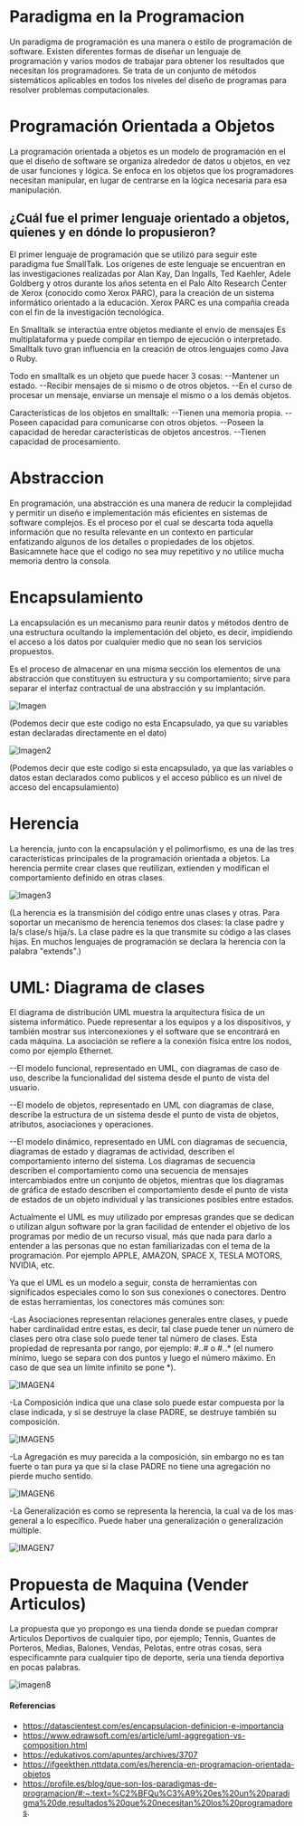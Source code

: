 # Paradigma en la Programacion
Un paradigma de programación es una manera o estilo de programación de software. Existen diferentes formas de diseñar un lenguaje de programación y varios modos de trabajar para obtener los resultados que necesitan los programadores.  Se trata de un conjunto de métodos sistemáticos aplicables en todos los niveles del diseño de programas para resolver problemas computacionales.

# Programación Orientada a Objetos
La programación orientada a objetos es un modelo de programación en el que el diseño de software se organiza alrededor de datos u objetos, en vez de usar funciones y lógica. Se enfoca en los objetos que los programadores necesitan manipular, en lugar de centrarse en la lógica necesaria para esa manipulación.

## ¿Cuál fue el primer lenguaje orientado a objetos, quienes y en dónde lo propusieron? 

El primer lenguaje de programación que se utilizó para seguir este paradigma fue SmallTalk. Los orígenes de este lenguaje se encuentran en las investigaciones realizadas por Alan Kay, Dan Ingalls, Ted Kaehler, Adele Goldberg y otros durante los años setenta en el Palo Alto Research Center de Xerox (conocido como Xerox PARC), para la creación de un sistema informático orientado a la educación. Xerox PARC es una compañia creada con el fin de la investigación tecnológica.

En Smalltalk se interactúa entre objetos mediante el envío de mensajes Es multiplataforma y puede compilar en tiempo de ejecución o interpretado. Smalltalk tuvo gran influencia en la creación de otros lenguajes como Java o Ruby.

Todo en smalltalk es un objeto que puede hacer 3 cosas: --Mantener un estado. --Recibir mensajes de si mismo o de otros objetos. --En el curso de procesar un mensaje, enviarse un mensaje el mismo o a los demás objetos.

Características de los objetos en smalltalk: --Tienen una memoria propia. --Poseen capacidad para comunicarse con otros objetos. --Poseen la capacidad de heredar características de objetos ancestros. --Tienen capacidad de procesamiento.

# Abstraccion
En programación, una abstracción es una manera de reducir la complejidad y permitir un diseño e implementación más eficientes en sistemas de software complejos. Es el proceso por el cual se descarta toda aquella información que no resulta relevante en un contexto en particular enfatizando algunos de los detalles o propiedades de los objetos. Basicamnete hace que el codigo no sea muy repetitivo y no utilice mucha memoria dentro la consola.

# Encapsulamiento
La encapsulación es un mecanismo para reunir datos y métodos dentro de una estructura ocultando la implementación del objeto, es decir, impidiendo el acceso a los datos por cualquier medio que no sean los servicios propuestos.

Es el proceso de almacenar en una misma sección los elementos de una abstracción que constituyen su estructura y su comportamiento; sirve para separar el interfaz contractual de una abstracción y su implantación.

![Imagen](https://ferestrepoca.github.io/paradigmas-de-programacion/poo/poo_teoria/images/classpython.png)

(Podemos decir que este codigo no esta Encapsulado, ya que su variables estan declaradas directamente en el dato)

![Imagen2](https://www.ciberaula.com/imagenes/enc_1.PNG)

(Podemos decir que este codigo si esta encapsulado, ya que las variables o datos estan declarados como publicos y  el acceso público es un nivel de acceso del encapsulamiento)

# Herencia

La herencia, junto con la encapsulación y el polimorfismo, es una de las tres características principales de la programación orientada a objetos. La herencia permite crear clases que reutilizan, extienden y modifican el comportamiento definido en otras clases.

![Imagen3](https://lh3.googleusercontent.com/nVpYEGH-S9y40tn0tB0rafK3_6i3ZLlYDyfNbsP_C7v3a7yshiyrP8SrLdnUZ2UR1fpGyVaR9Wf-uE9lEtqjeCRhk9HsIkd4wtLATpt4ZCOyNdrUl09sPf37YqIoDZnJAh9k5TeqTr5oYJx3QlnR4cKLAGEDxh6POk5DP2QW175Npo7G-KBf3-NGwwLWupOBokuOZRGn6wgT_35oXlCWwlc_4UjPG6zZqGDSdzZ63wLE4Aba0u1pnZ-6MwPosyGfA_3T0omLcdjh82EP6lBiHvRlNWiSa9d9Qac_teYv7Ww4gT-uP0KcLYUx2qdMO7JPp7y2t4S7NcbSfGsk7SLb7AH-zwcExNjHTsQVu2YG7tMlkwTljAP6BxWlLXOXiOpZAJr4gbx1xgBj-7gBSv4DGZdnWrkdcbWSa6IqTjaKB1YI7QStAwRk_zyri2CKrVWelbW_Hy_tcL2V4okgZgD-oVSEUFb9FYQEw9_MN9j3N36m1JaJEXb6d5YSQPfOq0kVUnZttw4wVCmx61e_QIrIguoVrlM2CmxOR_mmnx4AFMAoajfWStMyDe9B32moLCfJj0lJK1janDX5BFVKqj-uHHubjtqm3xLg_AXam4hFAWVzVbbDhdF2=w634-h463-no)

(La herencia es la transmisión del código entre unas clases y otras. Para soportar un mecanismo de herencia tenemos dos clases: la clase padre y la/s clase/s hija/s. La clase padre es la que transmite su código a las clases hijas. En muchos lenguajes de programación se declara la herencia con la palabra "extends".)


# UML: Diagrama de clases

El diagrama de distribución UML muestra la arquitectura física de un sistema informático. Puede representar a los equipos y a los dispositivos, y también mostrar sus interconexiones y el software que se encontrará en cada máquina. La asociación se refiere a la conexión física entre los nodos, como por ejemplo Ethernet.

--El modelo funcional, representado en UML, con diagramas de caso de uso, describe la funcionalidad del sistema desde el punto de vista del usuario.

--El modelo de objetos, representado en UML con diagramas de clase, describe la estructura de un sistema desde el punto de vista de objetos, atributos, asociaciones y operaciones.

--El modelo dinámico, representado en UML con diagramas de secuencia, diagramas de estado y diagramas de actividad, describen el comportamiento interno del sistema. Los diagramas de secuencia describen el comportamiento como una secuencia de mensajes intercambiados entre un conjunto de objetos, mientras que los diagramas de gráfica de estado describen el comportamiento desde el punto de vista de estados de un objeto individual y las transiciones posibles entre estados.

Actualmente el UML es muy utilizado por empresas grandes que se dedican o utilizan algun software por la gran facilidad de entender el objetivo de los programas por medio de un recurso visual, más que nada para darlo a entender a las personas que no estan familiarizadas con el tema de la programación. Por ejemplo APPLE, AMAZON, SPACE X, TESLA MOTORS, NVIDIA, etc.

Ya que el UML es un modelo a seguir, consta de herramientas con significados especiales como lo son sus conexiones o conectores. Dentro de estas herramientas, los conectores más comúnes son:

-Las Asociaciones representan relaciones generales entre clases, y puede haber cardinalidad entre estas, es decir, tal clase puede tener un número de clases pero otra clase solo puede tener tal número de clases. Esta propiedad de represanta por rango, por ejemplo: #..# o #..* (el numero mínimo, luego se separa con dos puntos y luego el número máximo. En caso de que sea un límite infinito se pone *).

![IMAGEN4](https://images.edrawsoft.com/articles/aggregation-vs-composition/reflexive-association.png)

-La Composición indica que una clase solo puede estar compuesta por la clase indicada, y si se destruye la clase PADRE, se destruye también su composición.

![IMAGEN5](https://images.edrawsoft.com/articles/aggregation-vs-composition/5-composition-in-uml.png)

-La Agregación es muy parecida a la composición, sin embargo no es tan fuerte o tan pura ya que si la clase PADRE no tiene una agregación no pierde mucho sentido.

![IMAGEN6](https://images.edrawsoft.com/articles/aggregation-vs-composition/4-aggregations-in-uml.png)

-La Generalización es como se representa la herencia, la cual va de los mas general a lo específico. Puede haber una generalización o generalización múltiple.

![IMAGEN7](https://edukativos.com/apuntes/wp-content/uploads/2013/08/Herencia-de-clases-en-UML.jpg)



# Propuesta de Maquina (Vender Articulos)

La propuesta que yo propongo es una tienda donde se puedan comprar Articulos Deportivos de cualquier tipo, por ejemplo; Tennis, Guantes de Porteros, Medias, Balones, Vendas, Pelotas, entre otras cosas, sera especificamnte para cualquier tipo de deporte, seria una tienda deportiva en pocas palabras. 

![imagen8](https://github.com/AIkerVSaul09/ProOO/blob/main/ParadigmaOO/MexFut.jpg?raw=true)


#### Referencias
* https://datascientest.com/es/encapsulacion-definicion-e-importancia
* https://www.edrawsoft.com/es/article/uml-aggregation-vs-composition.html
* https://edukativos.com/apuntes/archives/3707
* https://ifgeekthen.nttdata.com/es/herencia-en-programacion-orientada-objetos
* https://profile.es/blog/que-son-los-paradigmas-de-programacion/#:~:text=%C2%BFQu%C3%A9%20es%20un%20paradigma%20de,resultados%20que%20necesitan%20los%20programadores.

